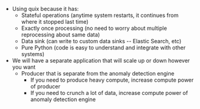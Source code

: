 - Using quix because it has:
  - Stateful operations (anytime system restarts, it continues from where it stopped last time)
  - Exactly once processing (no need to worry about multiple reprocessing about same data)
  - Data sink (can write to custom data sinks -- Elastic Search, etc)
  - Pure Python (code is easy to understand and integrate with other systems)
- We will have a separate application that will scale up or down however you want
  - Producer that is separate from the anomaly detection engine
    - If you need to produce heavy compute, increase compute power of producer
    - If you need to crunch a lot of data, increase compute power of anomaly detection engine
    